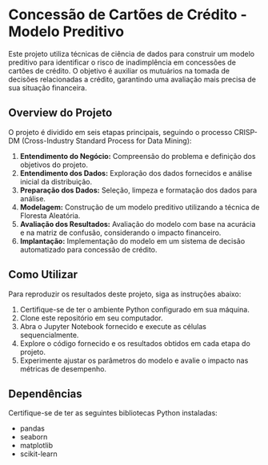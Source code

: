 # Concessão de Cartões de Crédito - Modelo Preditivo

Este projeto utiliza técnicas de ciência de dados para construir um modelo preditivo para identificar o risco de inadimplência em concessões de cartões de crédito. O objetivo é auxiliar os mutuários na tomada de decisões relacionadas a crédito, garantindo uma avaliação mais precisa de sua situação financeira.

## Overview do Projeto

O projeto é dividido em seis etapas principais, seguindo o processo CRISP-DM (Cross-Industry Standard Process for Data Mining):

1. **Entendimento do Negócio:** Compreensão do problema e definição dos objetivos do projeto.
2. **Entendimento dos Dados:** Exploração dos dados fornecidos e análise inicial da distribuição.
3. **Preparação dos Dados:** Seleção, limpeza e formatação dos dados para análise.
4. **Modelagem:** Construção de um modelo preditivo utilizando a técnica de Floresta Aleatória.
5. **Avaliação dos Resultados:** Avaliação do modelo com base na acurácia e na matriz de confusão, considerando o impacto financeiro.
6. **Implantação:** Implementação do modelo em um sistema de decisão automatizado para concessão de crédito.

## Como Utilizar

Para reproduzir os resultados deste projeto, siga as instruções abaixo:

1. Certifique-se de ter o ambiente Python configurado em sua máquina.
2. Clone este repositório em seu computador.
3. Abra o Jupyter Notebook fornecido e execute as células sequencialmente.
4. Explore o código fornecido e os resultados obtidos em cada etapa do projeto.
5. Experimente ajustar os parâmetros do modelo e avalie o impacto nas métricas de desempenho.

## Dependências

Certifique-se de ter as seguintes bibliotecas Python instaladas:

- pandas
- seaborn
- matplotlib
- scikit-learn
